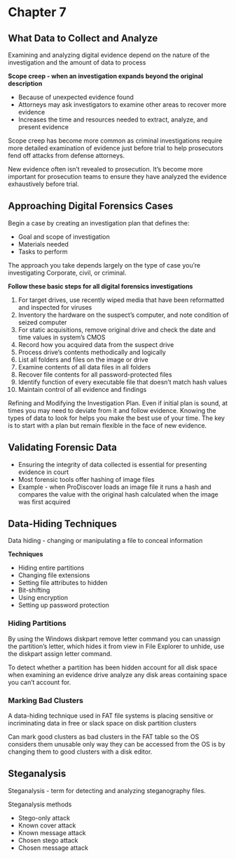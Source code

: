 # Chapter 7

## What Data to Collect and Analyze
Examining and analyzing digital evidence depend on the nature of the investigation and the amount of data to process

**Scope creep - when an investigation expands beyond the original description**
- Because of unexpected evidence found
- Attorneys may ask investigators to examine other areas to recover more evidence
- Increases the time and resources needed to extract, analyze, and present evidence

Scope creep has become more common as criminal investigations require more detailed examination of evidence just before trial to help prosecutors fend off attacks from defense attorneys.

New evidence often isn’t revealed to prosecution. It’s become more important for prosecution teams to ensure they have analyzed the evidence exhaustively before trial.

## Approaching Digital Forensics Cases
Begin a case by creating an investigation plan that defines the:
- Goal and scope of investigation
- Materials needed
- Tasks to perform

The approach you take depends largely on the type of case you’re investigating Corporate, civil, or criminal.

**Follow these basic steps for all digital forensics investigations**

1. For target drives, use recently wiped media that have been reformatted and inspected for viruses
2. Inventory the hardware on the suspect’s computer, and note condition of seized computer
3. For static acquisitions, remove original drive and check the date and time values in system’s CMOS
4. Record how you acquired data from the suspect drive
5. Process drive’s contents methodically and logically
6. List all folders and files on the image or drive
7. Examine contents of all data files in all folders
8. Recover file contents for all password-protected files
9. Identify function of every executable file that doesn’t match hash values
10. Maintain control of all evidence and findings

Refining and Modifying the Investigation Plan. Even if initial plan is sound, at times you may need to deviate from it and follow evidence. Knowing the types of data to look for helps you make the best use of your time. The key is to start with a plan but remain flexible in the face of new evidence.

## Validating Forensic Data
- Ensuring the integrity of data collected is essential for presenting evidence in court
- Most forensic tools offer hashing of image files
- Example - when ProDiscover loads an image file it runs a hash and compares the value with the original hash calculated when the image was first acquired

## Data-Hiding Techniques
Data hiding - changing or manipulating a file to conceal information

**Techniques**
- Hiding entire partitions
- Changing file extensions
- Setting file attributes to hidden
- Bit-shifting
- Using encryption
- Setting up password protection

### Hiding Partitions
By using the Windows diskpart remove letter command you can unassign the partition’s letter, which hides it from view in File Explorer to unhide, use the diskpart assign letter command.

To detect whether a partition has been hidden account for all disk space when examining an evidence drive analyze any disk areas containing space you can’t account for.

### Marking Bad Clusters
A data-hiding technique used in FAT file systems is placing sensitive or incriminating data in free or slack space on disk partition clusters

Can mark good clusters as bad clusters in the FAT table so the OS considers them unusable only way they can be accessed from the OS is by changing them to good clusters with a disk editor.

## Steganalysis
Steganalysis - term for detecting and analyzing steganography files.

Steganalysis methods
- Stego-only attack
- Known cover attack
- Known message attack
- Chosen stego attack
- Chosen message attack